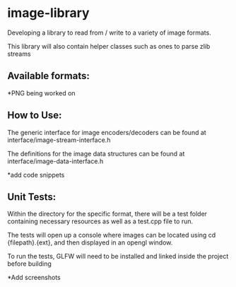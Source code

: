 # image-library
Developing a library to read from / write to a variety of image formats.

This library will also contain helper classes such as ones to parse zlib streams

## Available formats:
*PNG being worked on

## How to Use:
The generic interface for image encoders/decoders can be found at interface/image-stream-interface.h

The definitions for the image data structures can be found at interface/image-data-interface.h

*add code snippets

## Unit Tests:
Within the directory for the specific format, there will be a test folder containing necessary resources as well as a test.cpp file to run.

The tests will open up a console where images can be located using cd {filepath}.{ext}, and then displayed in an opengl window.

To run the tests, GLFW will need to be installed and linked inside the project before building

*Add screenshots
